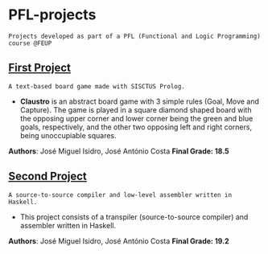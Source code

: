 # PFL-projects
`Projects developed as part of a PFL (Functional and Logic Programming) course @FEUP`

## [First Project](https://github.com/zmiguel2011/PFL-TP1)

`A text-based board game made with SISCTUS Prolog.`

- **Claustro** is an abstract board game with 3 simple rules (Goal, Move and Capture). The game is played in a square diamond shaped board with the opposing upper corner and lower corner being the green and blue goals, respectively, and the other two opposing left and right corners, being unoccupiable squares.

**Authors**: José Miguel Isidro, José António Costa
**Final Grade: 18.5**

## [Second Project](https://github.com/zmiguel2011/PFL-TP2)

`A source-to-source compiler and low-level assembler written in Haskell.`

- This project consists of a transpiler (source-to-source compiler) and assembler written in Haskell.

**Authors**: José Miguel Isidro, José António Costa
**Final Grade: 19.2**
